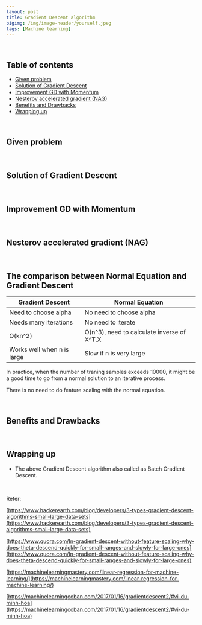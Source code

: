 ```yaml
---
layout: post
title: Gradient Descent algorithm
bigimg: /img/image-header/yourself.jpeg
tags: [Machine learning]
---
```





<br>

## Table of contents
- [Given problem](#given-problem)
- [Solution of Gradient Descent](#solution-of-gradient-descent)
- [Improvement GD with Momentum](#improvement-gd-with-momentum)
- [Nesterov accelerated gradient (NAG)](#nesterov-accelerated-gradient-(nag))
- [Benefits and Drawbacks](#benefits-and-drawbacks)
- [Wrapping up](#wrapping-up)

<br>

## Given problem






<br>

## Solution of Gradient Descent






<br>

## Improvement GD with Momentum





<br>

## Nesterov accelerated gradient (NAG)





<br>

## The comparison between Normal Equation and Gradient Descent

|        Gradient Descent        |         Normal Equation          |
| ------------------------------ | -------------------------------- |
| Need to choose alpha           | No need to choose alpha          |
| Needs many iterations          | No need to iterate               |
| O(kn^2)                        | O(n^3), need to calculate inverse of X^T.X |
| Works well when n is large     | Slow if n is very large          |

In practice, when the number of traning samples exceeds 10000, it might be a good time to go from a normal solution to an iterative process.

There is no need to do feature scaling with the normal equation.

<br>

## Benefits and Drawbacks





<br>

## Wrapping up
- The above Gradient Descent algorithm also called as Batch Gradient Descent.



<br>

Refer:

[https://www.hackerearth.com/blog/developers/3-types-gradient-descent-algorithms-small-large-data-sets](https://www.hackerearth.com/blog/developers/3-types-gradient-descent-algorithms-small-large-data-sets)

[https://www.quora.com/In-gradient-descent-without-feature-scaling-why-does-theta-descend-quickly-for-small-ranges-and-slowly-for-large-ones](https://www.quora.com/In-gradient-descent-without-feature-scaling-why-does-theta-descend-quickly-for-small-ranges-and-slowly-for-large-ones)

[https://machinelearningmastery.com/linear-regression-for-machine-learning/](https://machinelearningmastery.com/linear-regression-for-machine-learning/)

[https://machinelearningcoban.com/2017/01/16/gradientdescent2/#vi-du-minh-hoa](https://machinelearningcoban.com/2017/01/16/gradientdescent2/#vi-du-minh-hoa)